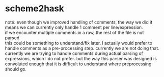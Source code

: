 # scheme2hask

note: even though we improved handling of comments, the way we did it means we can currently only handle 1 comment per line/expression.  
if we encounter multiple comments in a row, the rest of the file is not parsed.  
this could be something to understand/fix later.
I actually would prefer to handle comments as a pre-processing step.  currently we are not doing that.
currently we are trying to handle comments during actual parsing of expressions, which I do not prefer.  but the way this parser was designed is convoluted enough that it is difficult to understand where preprocessing should go.
